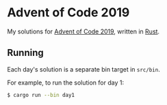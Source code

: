# Advent of Code 2019
My solutions for [Advent of Code 2019](https://adventofcode.com/2019/), written in [Rust](https://www.rust-lang.org/).

## Running
Each day's solution is a separate bin target in `src/bin`.

For example, to run the solution for day 1:
```sh
$ cargo run --bin day1
```
